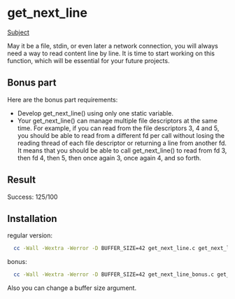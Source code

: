 # get_next_line

[Subject](https://cdn.intra.42.fr/pdf/pdf/71298/en.subject.pdf)

May it be a file, stdin, or even later a network connection, you will always need a way to read content line by line. It is time to start working on this function, which will be essential for your future projects.

## Bonus part

Here are the bonus part requirements:
- Develop get_next_line() using only one static variable.
- Your get_next_line() can manage multiple file descriptors at the same time. For example, if you can read from the file descriptors 3, 4 and 5, you should be able to read from a different fd per call without losing the reading thread of each file descriptor or returning a line from another fd. It means that you should be able to call get_next_line() to read from fd 3, then fd 4, then 5, then once again 3, once again 4, and so forth.

## Result

Success: 125/100
## Installation

regular version:
```bash
  cc -Wall -Wextra -Werror -D BUFFER_SIZE=42 get_next_line.c get_next_line_utils.c
```
bonus:
```bash
  cc -Wall -Wextra -Werror -D BUFFER_SIZE=42 get_next_line_bonus.c get_next_line_utils_bonus.c
```

Also you can change a buffer size argument.
